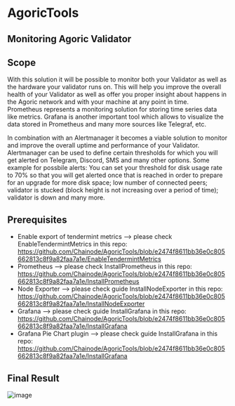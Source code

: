 # AgoricTools
## Monitoring Agoric Validator


## Scope

With this solution it will be possible to monitor both your Validator as well as the hardware your validator runs on. This will help you improve the overall health of your Validator as well as offer you proper insight about happens in the Agoric network and with your machine at any point in time.  
Prometheus represents a monitoring solution for storing time series data like metrics. Grafana is another important tool which allows to visualize the data stored in Prometheus and many more sources like Telegraf, etc. 

In combination with an Alertmanager it becomes a viable solution to monitor and improve the overall uptime and performance of your Validator.  Alertmanager can be used to define certain thresholds for which you will get alerted on Telegram, Discord, SMS and many other options. Some example for possbile alerts: You can set your threshold for disk usage rate to 70% so that you will get alerted once that is reached in order to prepare for an upgrade for more disk space; low number of connected peers; validator is stucked (block height is not increasing over a period of time); validator is down and many more.  


## Prerequisites
* Enable export of tendermint metrics --> please check EnableTendermintMetrics in this repo: https://github.com/Chainode/AgoricTools/blob/e2474f8611bb36e0c805662813c8f9a82faa7a1e/EnableTendermintMetrics  
* Prometheus  --> please check InstallPrometheus in this repo: https://github.com/Chainode/AgoricTools/blob/e2474f8611bb36e0c805662813c8f9a82faa7a1e/InstallPrometheus  
* Node Exporter  --> please check guide InstallNodeExporter in this repo: https://github.com/Chainode/AgoricTools/blob/e2474f8611bb36e0c805662813c8f9a82faa7a1e/InstallNodeExporter  
* Grafana  --> please check guide InstallGrafana in this repo: https://github.com/Chainode/AgoricTools/blob/e2474f8611bb36e0c805662813c8f9a82faa7a1e/InstallGrafana   
* Grafana Pie Chart plugin  --> please check guide InstallGrafana in this repo: https://github.com/Chainode/AgoricTools/blob/e2474f8611bb36e0c805662813c8f9a82faa7a1e/InstallGrafana  


## Final Result  
![image](https://user-images.githubusercontent.com/53407923/112890048-ad4f7980-90d6-11eb-82b8-17e275141f28.png)
